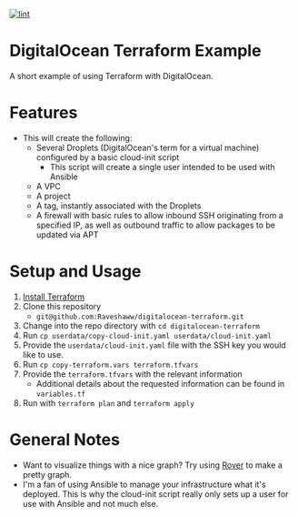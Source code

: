 [![lint](https://github.com/Raveshaww/digitalocean-terraform/actions/workflows/lint.yml/badge.svg)](https://github.com/Raveshaww/digitalocean-terraform/actions/workflows/lint.yml)
# DigitalOcean Terraform Example
A short example of using Terraform with DigitalOcean.
# Features
- This will create the following:
    - Several Droplets (DigitalOcean's term for a virtual machine) configured by a basic cloud-init script
        - This script will create a single user intended to be used with Ansible
    - A VPC
    - A project
    - A tag, instantly associated with the Droplets
    - A firewall with basic rules to allow inbound SSH originating from a specified IP, as well as outbound traffic to allow packages to be updated via APT
# Setup and Usage
1. [Install Terraform](https://developer.hashicorp.com/terraform/downloads?ajs_aid=2255c4dc-e3ee-45a0-ad0f-7275b943cdae&product_intent=terraform)
2. Clone this repository
    - `git@github.com:Raveshaww/digitalocean-terraform.git`
3. Change into the repo directory with `cd digitalocean-terraform`
4. Run `cp userdata/copy-cloud-init.yaml userdata/cloud-init.yaml`
5. Provide the `userdata/cloud-init.yaml` file with the SSH key you would like to use.
6. Run `cp copy-terraform.vars terraform.tfvars`
7. Provide the `terraform.tfvars` with the relevant information
    - Additional details about the requested information can be found in `variables.tf`
8. Run with `terraform plan` and `terraform apply`
# General Notes
- Want to visualize things with a nice graph? Try using [Rover](https://github.com/im2nguyen/rover) to make a pretty graph.
- I'm a fan of using Ansible to manage your infrastructure what it's deployed. This is why the cloud-init script really only sets up a user for use with Ansible and not much else.